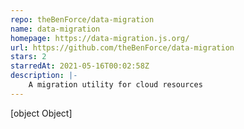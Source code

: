```yaml
---
repo: theBenForce/data-migration
name: data-migration
homepage: https://data-migration.js.org/
url: https://github.com/theBenForce/data-migration
stars: 2
starredAt: 2021-05-16T00:02:58Z
description: |-
    A migration utility for cloud resources
---
```


[object Object]
